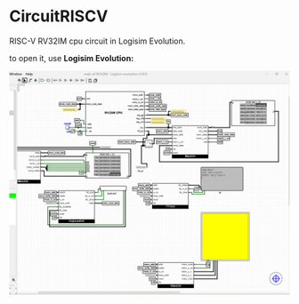 #  CircuitRISCV
RISC-V RV32IM cpu circuit in Logisim Evolution.

to open it, use **Logisim Evolution:**

![snapshot](https://github.com/daleydeng/CircuitRISCV/raw/main/doc/snapshot.png)
